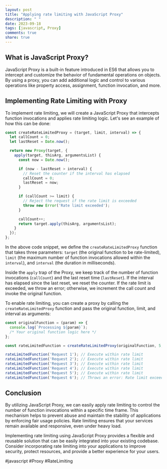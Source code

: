 ```yaml
---
layout: post
title: "Applying rate limiting with JavaScript Proxy"
description: " "
date: 2023-09-18
tags: [javascript, Proxy]
comments: true
share: true
---
```


## What is JavaScript Proxy?

JavaScript Proxy is a built-in feature introduced in ES6 that allows you to intercept and customize the behavior of fundamental operations on objects. By using a proxy, you can add additional logic and control to various operations like property access, assignment, function invocation, and more.

## Implementing Rate Limiting with Proxy

To implement rate limiting, we will create a JavaScript Proxy that intercepts function invocations and applies rate limiting logic. Let's see an example of how this can be done:

```javascript
const createRateLimitedProxy = (target, limit, interval) => {
  let callCount = 0;
  let lastReset = Date.now();

  return new Proxy(target, {
    apply(target, thisArg, argumentsList) {
      const now = Date.now();

      if (now - lastReset > interval) {
        // Reset the counter if the interval has elapsed
        callCount = 0;
        lastReset = now;
      }

      if (callCount >= limit) {
        // Reject the request if the rate limit is exceeded
        throw new Error('Rate limit exceeded');
      }

      callCount++;
      return target.apply(thisArg, argumentsList);
    }
  });
};
```

In the above code snippet, we define the `createRateLimitedProxy` function that takes three parameters: `target` (the original function to be rate-limited), `limit` (the maximum number of function invocations allowed within the `interval`), and `interval` (the duration in milliseconds).

Inside the `apply` trap of the Proxy, we keep track of the number of function invocations (`callCount`) and the last reset time (`lastReset`). If the interval has elapsed since the last reset, we reset the counter. If the rate limit is exceeded, we throw an error; otherwise, we increment the call count and invoke the original function.

To enable rate limiting, you can create a proxy by calling the `createRateLimitedProxy` function and pass the original function, limit, and interval as arguments:

```javascript
const originalFunction = (param) => {
  console.log(`Processing ${param}`);
  /* Your original function logic here */
};

const rateLimitedFunction = createRateLimitedProxy(originalFunction, 5, 1000);

rateLimitedFunction('Request 1'); // Execute within rate limit
rateLimitedFunction('Request 2'); // Execute within rate limit
rateLimitedFunction('Request 3'); // Execute within rate limit
rateLimitedFunction('Request 4'); // Execute within rate limit
rateLimitedFunction('Request 5'); // Execute within rate limit
rateLimitedFunction('Request 6'); // Throws an error: Rate limit exceeded
```

## Conclusion

By utilizing JavaScript Proxy, we can easily apply rate limiting to control the number of function invocations within a specific time frame. This mechanism helps to prevent abuse and maintain the stability of applications by enforcing fair usage policies. Rate limiting ensures that your services remain available and responsive, even under heavy load.

Implementing rate limiting using JavaScript Proxy provides a flexible and reusable solution that can be easily integrated into your existing codebase. Consider incorporating rate limiting into your applications to improve security, protect resources, and provide a better experience for your users.

#javascript #Proxy #RateLimiting